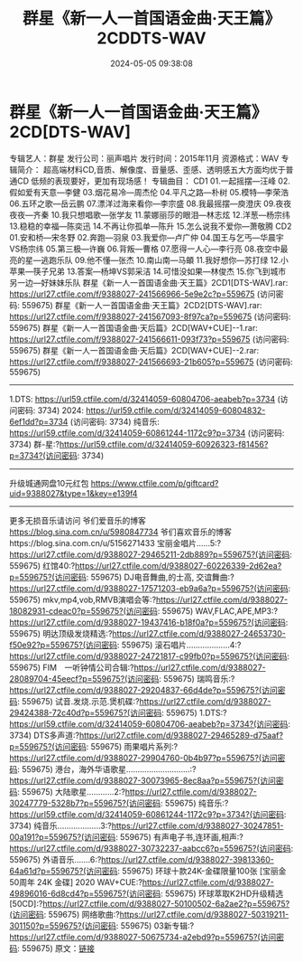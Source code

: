 ﻿---
title: 群星《新一人一首国语金曲·天王篇》2CDDTS-WAV
date: 2024-05-05 09:38:08
categories: WAV车载音乐、镜像
tags: 华语中文
---
# 群星《新一人一首国语金曲·天王篇》2CD[DTS-WAV]

专辑艺人：群星
发行公司：丽声唱片
发行时间：2015年11月
资源格式：WAV
专辑简介：
超高端材料CD,音质、解像度、音量感、歪感、透明感五大方面均优于普通CD
低频的表现要好，更加有现场感！
专辑曲目：
CD1
01.一起摇摆—汪峰
02.假如爱有天意—李健
03.烟花易冷—周杰伦
04.平凡之路—朴树
05.模特—李荣浩
06.五环之歌—岳云鹏
07.漂洋过海来看你—李宗盛
08.我最摇摆—庾澄庆
09.夜夜夜夜—齐秦
10.我只想唱歌—张学友
11.蒙娜丽莎的眼泪—林志炫
12.洋葱—杨宗纬
13.稳稳的幸福—陈奕迅
14.不再让你孤单—陈升
15.怎么说我不爱你—萧敬腾
CD2
01.安和桥—宋冬野
02.奔跑—羽泉
03.我爱你—卢广仲
04.国王与乞丐—华晨宇VS杨宗纬
05.第三极—许巍
06.背叛—曹格
07.愿得一人心—李行亮
08.夜空中最亮的星—逃跑乐队
09.他不懂—张杰
10.南山南—马頔
11.我好想你—苏打绿
12.小苹果—筷子兄弟
13.答案—杨坤VS郭采洁
14.可惜没如果—林俊杰
15.你飞到城市另一边—好妹妹乐队
群星《新一人一首国语金曲·天王篇》2CD1[DTS-WAV].rar: https://url27.ctfile.com/f/9388027-241566966-5e9e2c?p=559675
(访问密码: 559675)
群星《新一人一首国语金曲·天王篇》2CD2[DTS-WAV].rar: https://url27.ctfile.com/f/9388027-241567093-8f97ca?p=559675
(访问密码: 559675)
群星《新一人一首国语金曲·天后篇》2CD[WAV+CUE]--1.rar: https://url27.ctfile.com/f/9388027-241566611-093f73?p=559675
(访问密码: 559675)
群星《新一人一首国语金曲·天后篇》2CD[WAV+CUE]--2.rar: https://url27.ctfile.com/f/9388027-241566693-21b605?p=559675
(访问密码: 559675)
*********************************************************************************************
1.DTS: https://url59.ctfile.com/d/32414059-60804706-aeabeb?p=3734
(访问密码: 3734)
2024: https://url59.ctfile.com/d/32414059-60804832-6ef1dd?p=3734
(访问密码: 3734)
纯音乐: https://url59.ctfile.com/d/32414059-60861244-1172c9?p=3734
(访问密码: 3734)
群-星:?https://url59.ctfile.com/d/32414059-60926323-f81456?p=3734?(访问密码:
3734)
*****************************************************
升级城通网盘10元红包 https://www.ctfile.com/p/giftcard?uid=9388027&type=1&key=e139f4
**************************
更多无损音乐请访问
爷们爱音乐的博客
https://blog.sina.com.cn/u/5980847734
爷们喜欢音乐的博客https://blog.sina.com.cn/u/5156271433
宝丽金唱片......5:?https://url27.ctfile.com/d/9388027-29465211-2db889?p=559675?(访问密码:
559675)
红馆40:?https://url27.ctfile.com/d/9388027-60226339-2d62ea?p=559675?(访问密码:
559675)
DJ电音舞曲,的士高, 交谊舞曲:?https://url27.ctfile.com/d/9388027-17571203-eb9a6a?p=559675?(访问密码:
559675)
mkv,mp4,vob,RMVB演唱会等:?https://url27.ctfile.com/d/9388027-18082931-cdeac0?p=559675?(访问密码:
559675)
WAV,FLAC,APE,MP3:?https://url27.ctfile.com/d/9388027-19437416-b18f0a?p=559675?(访问密码:
559675)
明达顶级发烧精选:?https://url27.ctfile.com/d/9388027-24653730-f50e92?p=559675?(访问密码:
559675)
滚石唱片...................4:?https://url27.ctfile.com/d/9388027-24721817-c99fb0?p=559675?(访问密码:
559675)
FIM　一听钟情公司合辑:?https://url27.ctfile.com/d/9388027-28089704-45eecf?p=559675?(访问密码:
559675)
瑞鸣音乐:?https://url27.ctfile.com/d/9388027-29204837-66d4de?p=559675?(访问密码:
559675)
试音.发烧.示范.煲机碟:?https://url27.ctfile.com/d/9388027-29424388-72c40d?p=559675?(访问密码:
559675)
1.DTS:?https://url59.ctfile.com/d/32414059-60804706-aeabeb?p=3734?(访问密码:
3734)
DTS多声道:?https://url27.ctfile.com/d/9388027-29465289-d75aaf?p=559675?(访问密码:
559675)
雨果唱片系列:?https://url27.ctfile.com/d/9388027-29904760-0b4b97?p=559675?(访问密码:
559675)
港台，海外华语歌星............................:?https://url27.ctfile.com/d/9388027-30073965-8ec8aa?p=559675?(访问密码:
559675)
大陆歌星............2:?https://url27.ctfile.com/d/9388027-30247779-5328b7?p=559675?(访问密码:
559675)
纯音乐:?https://url59.ctfile.com/d/32414059-60861244-1172c9?p=3734?(访问密码:
3734)
纯音乐...................3:?https://url27.ctfile.com/d/9388027-30247851-00a191?p=559675?(访问密码:
559675)
有声电子书,连环画,相声:?https://url27.ctfile.com/d/9388027-30732237-aabcc6?p=559675?(访问密码:
559675)
外语音乐.......6:?https://url27.ctfile.com/d/9388027-39813360-64a61d?p=559675?(访问密码:
559675)
环球十款24K-金碟限量100张 [宝丽金50周年 24K 金碟] 2020 WAV+CUE:?https://url27.ctfile.com/d/9388027-49896016-6d8cd4?p=559675?(访问密码:
559675)
环球萃取K2HD升级精选[50CD]:?https://url27.ctfile.com/d/9388027-50100502-6a2ae2?p=559675?(访问密码:
559675)
网络歌曲:?https://url27.ctfile.com/d/9388027-50319211-301150?p=559675?(访问密码:
559675)
03新专辑:?https://url27.ctfile.com/d/9388027-50675734-a2ebd9?p=559675?(访问密码:
559675)
原文：[链接](https://blog.sina.com.cn/s/blog_1647c7e76010315hu.html)